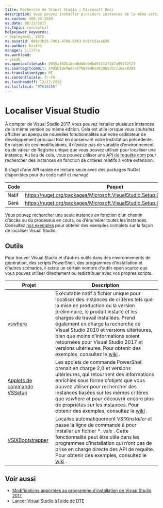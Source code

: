 ```yaml
---
title: Recherche de Visual Studio | Microsoft Docs
description: Vous pouvez installer plusieurs instances de la même version de Visual Studio. Découvrez comment utiliser une API de requête COM pour Rechercher l’instance de votre choix.
ms.custom: SEO-VS-2020
ms.date: 08/21/2017
ms.topic: conceptual
helpviewer_keywords:
- deployment, VSIX
ms.assetid: 680c3b25-7901-4768-8363-6d1fcd1ea636
ms.author: heaths
manager: jillfra
ms.workload:
- vssdk
ms.openlocfilehash: 8935af62b16ed6dd6d0d5d61412f347a95f32f23
ms.sourcegitcommit: d485b18e46ec4cf08704b5a8d0657bc716ec8393
ms.translationtype: MT
ms.contentlocale: fr-FR
ms.lasthandoff: 12/17/2020
ms.locfileid: "97616286"
---
```

# <a name="locate-visual-studio"></a>Localiser Visual Studio

À compter de Visual Studio 2017, vous pouvez installer plusieurs instances de la même version ou même édition. Cela est utile lorsque vous souhaitez afficher un aperçu de nouvelles fonctionnalités sur votre ordinateur de développement principal tout en conservant votre installation précédente. En raison de ces modifications, il n’existe pas de variable d’environnement ou de valeur de Registre unique que vous pouvez utiliser pour localiser une instance. Au lieu de cela, vous pouvez utiliser une [API de requête com](/dotnet/api/microsoft.visualstudio.setup.configuration) pour rechercher des instances en fonction de critères relatifs à votre extension.

Il s’agit d’une API rapide en lecture seule avec des packages NuGet disponibles pour du code natif et managé.

| Code | Paquet |
| ---- | --- |
| Natif | https://nuget.org/packages/Microsoft.VisualStudio.Setup.Configuration.Native |
| Géré | https://nuget.org/packages/Microsoft.VisualStudio.Setup.Configuration.Interop |

Vous pouvez rechercher une seule instance en fonction d’un chemin d’accès ou du processus en cours, ou d’énumérer toutes les instances. Consultez [nos exemples](https://github.com/Microsoft/vs-setup-samples) pour obtenir des exemples complets sur la façon de localiser Visual Studio.

## <a name="tools"></a>Outils

Pour trouver Visual Studio et d’autres outils dans des environnements de génération, des scripts PowerShell, des programmes d’installation et d’autres scénarios, il existe un certain nombre d’outils open source que vous pouvez utiliser directement ou redistribuer avec vos propres scripts.

| Projet | Description |
| ------- | ----------- |
| [vswhere](https://github.com/Microsoft/vswhere) | Exécutable natif à fichier unique pour localiser des instances de critères tels que la mise en production ou la version préliminaire, le produit installé et les charges de travail installées. Prend également en charge la recherche de Visual Studio 2010 et versions ultérieures, bien que moins d’informations soient retournées pour Visual Studio 2017 et versions ultérieures. Pour obtenir des exemples, consultez le [wiki](https://github.com/Microsoft/vswhere/wiki) . |
| [Applets de commande VSSetup](https://github.com/Microsoft/vssetup.powershell) | Les applets de commande PowerShell prenait en charge 2,0 et versions ultérieures, qui retournent des informations enrichies sous forme d’objets que vous pouvez utiliser pour rechercher des instances basées sur les mêmes critères que _vswhere_ et pour découvrir encore plus de propriétés sur les instances. Pour obtenir des exemples, consultez le [wiki](https://github.com/Microsoft/vssetup.powershell/wiki) . |
| [VSIXBootstrapper](https://github.com/Microsoft/vsixbootstrapper) | Localise automatiquement _VSIXInstaller_ et passe la ligne de commande à pour installer un fichier **. vsix* . Cette fonctionnalité peut être utile dans les programmes d’installation qui n’ont pas de prise en charge directe des API de requête. Pour obtenir des exemples, consultez le [wiki](https://github.com/Microsoft/vsixbootstrapper/wiki) . |

## <a name="see-also"></a>Voir aussi

* [Modifications apportées au programme d’installation de Visual Studio 2017](https://devblogs.microsoft.com/setup/changes-to-visual-studio-15-setup/)
* [Lancer Visual Studio à l’aide de DTE](launch-visual-studio-dte.md)